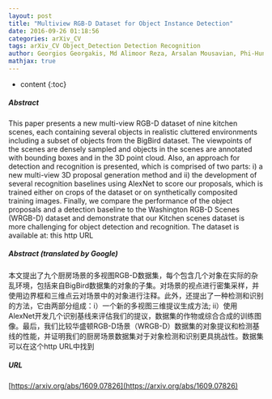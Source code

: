 ```yaml
---
layout: post
title: "Multiview RGB-D Dataset for Object Instance Detection"
date: 2016-09-26 01:18:56
categories: arXiv_CV
tags: arXiv_CV Object_Detection Detection Recognition
author: Georgios Georgakis, Md Alimoor Reza, Arsalan Mousavian, Phi-Hung Le, Jana Kosecka
mathjax: true
---
```


* content
{:toc}

##### Abstract
This paper presents a new multi-view RGB-D dataset of nine kitchen scenes, each containing several objects in realistic cluttered environments including a subset of objects from the BigBird dataset. The viewpoints of the scenes are densely sampled and objects in the scenes are annotated with bounding boxes and in the 3D point cloud. Also, an approach for detection and recognition is presented, which is comprised of two parts: i) a new multi-view 3D proposal generation method and ii) the development of several recognition baselines using AlexNet to score our proposals, which is trained either on crops of the dataset or on synthetically composited training images. Finally, we compare the performance of the object proposals and a detection baseline to the Washington RGB-D Scenes (WRGB-D) dataset and demonstrate that our Kitchen scenes dataset is more challenging for object detection and recognition. The dataset is available at: this http URL

##### Abstract (translated by Google)
本文提出了九个厨房场景的多视图RGB-D数据集，每个包含几个对象在实际的杂乱环境，包括来自BigBird数据集的对象的子集。对场景的视点进行密集采样，并使用边界框和三维点云对场景中的对象进行注释。此外，还提出了一种检测和识别的方法，它由两部分组成：i）一个新的多视图三维提议生成方法; ii）使用AlexNet开发几个识别基线来评估我们的提议，数据集的作物或综合合成的训练图像。最后，我们比较华盛顿RGB-D场景（WRGB-D）数据集的对象提议和检测基线的性能，并证明我们的厨房场景数据集对于对象检测和识别更具挑战性。数据集可以在这个http URL中找到

##### URL
[https://arxiv.org/abs/1609.07826](https://arxiv.org/abs/1609.07826)

